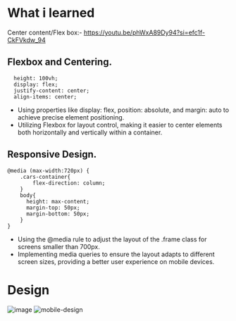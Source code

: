 # What i learned
 
Center content/Flex box:- https://youtu.be/phWxA89Dy94?si=efc1f-CkFVkdw_94

## Flexbox and Centering.
```
  height: 100vh;
  display: flex;
  justify-content: center;
  align-items: center;
```
- Using properties like display: flex, position: absolute, and margin: auto to achieve precise element positioning.
- Utilizing Flexbox for layout control, making it easier to center elements both horizontally and vertically within a container.

## Responsive Design.
```
@media (max-width:720px) {
    .cars-container{
        flex-direction: column;
    }
    body{
      height: max-content;
      margin-top: 50px;
      margin-bottom: 50px;
    }
}
```
- Using the @media rule to adjust the layout of the .frame class for screens smaller than 700px.
- Implementing media queries to ensure the layout adapts to different screen sizes, providing a better user experience on mobile devices.

# Design
![image](https://github.com/gambre09/Frontend-Development/assets/115577142/65f37f59-ff7b-487b-893e-967aa1537eb8)
![mobile-design](https://github.com/gambre09/Frontend-Development/assets/115577142/61c7a0a1-ade1-42df-a0dc-8c2e73b22178)
